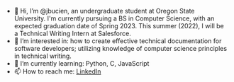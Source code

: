 - 👋 Hi, I’m @jbucien, an undergraduate student at Oregon State University. I'm currently pursuing a BS in Computer Science, with an expected graduation date of Spring 2023. This summer (2022), I will be a Technical Writing Intern at Salesforce.
- 👀 I’m interested in: how to create effective technical documentation for software developers; utilizing knowledge of computer science principles in technical writing.
- 🌱 I’m currently learning: Python, C, JavaScript
- 📫 How to reach me: [LinkedIn](https://www.linkedin.com/in/jennabucien/)

<!---
jbucien/jbucien is a ✨ special ✨ repository because its `README.md` (this file) appears on your GitHub profile.
You can click the Preview link to take a look at your changes.
--->
